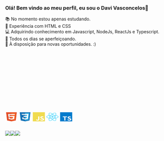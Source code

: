 ### Olá! Bem vindo ao meu perfil, eu sou o Davi Vasconcelos👋

 📚 No momento estou apenas estudando. <br>
 📜 Experiência com HTML e CSS <br>
 💻 Adquirindo conhecimento em Javascript, NodeJs, ReactJs e Typescript.<br>
 💪 Todos os dias se aperfeiçoando.<br>
 🔎 À disposição para novas oportunidades. :)

<div style="display: flex; align-items: center ;">
  <img  class="Davi_Stats" height="180em" src="https://github-readme-stats.vercel.app/api?username=davivsouza&theme=tokyonight&show_icons=true&count_private=true" alt="">
  <img class="Davi_TopLang" height="180em"src="https://github-readme-stats.vercel.app/api/top-langs/?username=davivsouza&layout=compact&theme=tokyonight&langs_count=8" alt="">
</div>
<div style="display: inline_block"><br>
  <img align="center" alt="Davi-HTML" height="30" width="40" src="https://raw.githubusercontent.com/devicons/devicon/master/icons/html5/html5-original.svg">
  <img align="center" alt="Davi-CSS" height="30" width="40" src="https://raw.githubusercontent.com/devicons/devicon/master/icons/css3/css3-original.svg">
  <img align="center" alt="Davi-Js" height="30" width="40" src="https://raw.githubusercontent.com/devicons/devicon/master/icons/javascript/javascript-plain.svg">
   <img align="center" alt="Davi-React" height="30" width="40" src="https://raw.githubusercontent.com/devicons/devicon/master/icons/react/react-original.svg">
  <img align="center" alt="Rafa-Ts" height="30" width="40" src="https://raw.githubusercontent.com/devicons/devicon/master/icons/typescript/typescript-plain.svg">

</div>

## 

<div style="display: flex;"> 
  <a href="https://www.instagram.com/__daviezz/" target="_blank"><img src="https://img.shields.io/badge/-Instagram-%23E4405F?style=for-the-badge&logo=instagram&logoColor=white" target="_blank"></a>
  <a href = "mailto:davivasconcelossouza21@gmail.com"><img src="https://img.shields.io/badge/-Gmail-%23333?style=for-the-badge&logo=gmail&logoColor=white" target="_blank"></a>
  <a href="https://www.linkedin.com/in/davi-vasconcelos-souza-236170234/" target="_blank"><img src="https://img.shields.io/badge/-LinkedIn-%230077B5?style=for-the-badge&logo=linkedin&logoColor=white" target="_blank"></a> 

</div>
